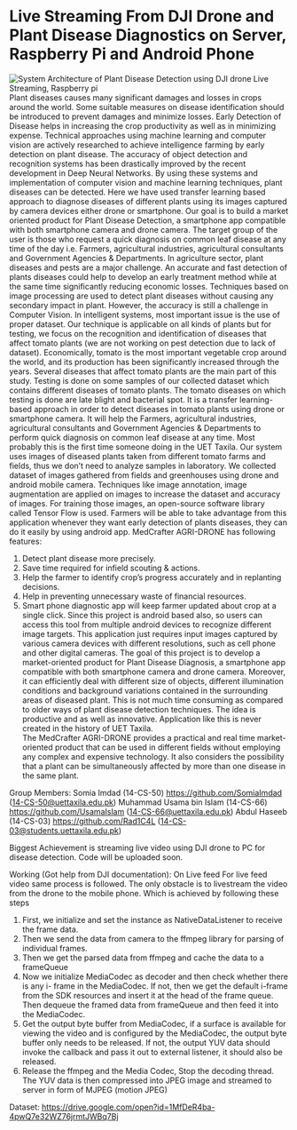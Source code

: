 # Live Streaming From DJI Drone and Plant Disease Diagnostics on Server, Raspberry Pi and Android Phone
![System Architecture of Plant Disease Detection using DJI drone Live Streaming, Raspberry pi](https://github.com/SomiaImdad/Plant-Disease-Diagnostics-using-UAV-and-Android-APP/blob/master/diagram.jpg)
Plant diseases causes many significant damages and losses in crops around the world. Some suitable measures on disease identification should be introduced to prevent damages and minimize losses. Early Detection of Disease helps in increasing the crop productivity as well as in minimizing expense. Technical approaches using machine learning and computer vision are actively researched to achieve intelligence farming by early detection on plant disease. The accuracy of object detection and recognition systems has been drastically improved by the recent development in Deep Neural Networks. By using these systems and implementation of computer vision and machine learning techniques, plant diseases can be detected. Here we have used transfer learning based approach to diagnose diseases of different plants using its images captured by camera devices either drone or smartphone. Our goal is to build a market oriented product for Plant Disease Detection, a smartphone app compatible with both smartphone camera and drone camera. The target group of the user is those who request a quick diagnosis on common leaf disease at any time of the day i.e. Farmers, agricultural industries, agricultural consultants and Government Agencies &amp; Departments.
In agriculture sector, plant diseases and pests are a major challenge. An accurate and fast detection of plants diseases could help to develop an early treatment method while at the same time significantly reducing economic losses. 
Techniques based on image processing are used to detect plant diseases without causing any secondary impact in plant. However, the accuracy is still a challenge in Computer Vision. In intelligent systems, most important issue is the use of proper dataset. Our technique is applicable on all kinds of plants but for testing, we focus on the recognition and identification of diseases that affect tomato plants (we are not working on pest detection due to lack of dataset). Economically, tomato is the most important vegetable crop around the world, and its production has been significantly increased through the years. Several diseases that affect tomato plants are the main part of this study. Testing is done on some samples of our collected dataset which contains different diseases of tomato plants. The tomato diseases on which testing is done are late blight and bacterial spot. 
It is a transfer learning-based approach in order to detect diseases in tomato plants using drone or smartphone camera. It will help the Farmers, agricultural industries, agricultural consultants and Government Agencies & Departments to perform quick diagnosis on common leaf disease at any time. Most probably this is the first time someone doing in the UET Taxila.
Our system uses images of diseased plants taken from different tomato farms and fields, thus we don’t need to analyze samples in laboratory. We collected dataset of images gathered from fields and greenhouses using drone and android mobile camera. Techniques like image annotation, image augmentation are applied on images to increase the dataset and accuracy of images. For training those images, an open-source software library called Tensor Flow is used. Farmers will be able to take advantage from this application whenever they want early detection of plants diseases, they can do it easily by using android app. 
MedCrafter AGRI-DRONE has following features: 
1.	Detect plant disease more precisely. 
2.	Save time required for infield scouting & actions. 
3.	Help the farmer to identify crop’s progress accurately and in replanting decisions. 
4.	Help in preventing unnecessary waste of financial resources. 
5.	Smart phone diagnostic app will keep farmer updated about crop at a single click. 
Since this project is android based also, so users can access this tool from multiple android devices to recognize different image targets. This application just requires input images captured by various camera devices with different resolutions, such as cell phone and other digital cameras. The goal of this project is to develop a market-oriented product for Plant Disease Diagnosis, a smartphone app compatible with both smartphone camera and drone camera. Moreover, it can efficiently deal with different size of objects, different illumination conditions and background variations contained in the surrounding areas of diseased plant. This is not much time consuming as compared to older ways of plant disease detection techniques. The idea is productive and as well as innovative. Application like this is never created in the history of UET Taxila.  
The MedCrafter AGRI-DRONE provides a practical and real time market-oriented product that can be used in different fields without employing any complex and expensive technology. It also considers the possibility that a plant can be simultaneously affected by more than one disease in the same plant.  

Group Members: 
Somia Imdad (14-CS-50) https://github.com/SomiaImdad (14-CS-50@uettaxila.edu.pk)
Muhammad Usama bin Islam (14-CS-66) https://github.com/UsamaIslam (14-CS-66@uettaxila.edu.pk)
Abdul Haseeb (14-CS-03) https://github.com/Rad1C4L (14-CS-03@students.uettaxila.edu.pk)

Biggest Achievement is streaming live video using DJI drone to PC for disease detection. 
Code will be uploaded soon.

Working (Got help from DJI documentation):
On Live feed
For live feed video same process is followed. The only obstacle is to livestream the video 
from the drone to the mobile phone. Which is achieved by following these steps
1. First, we initialize and set the instance as NativeDataListener to receive the frame 
data.
2. Then we send the data from camera to the ffmpeg library for parsing of individual 
frames.
3. Then we get the parsed data from ffmpeg and cache the data to a frameQueue
4. Now we initialize MediaCodec as decoder and then check whether there is any i-
frame in the MediaCodec. If not, then we get the default i-frame from the SDK 
resources and insert it at the head of the frame queue. Then dequeue the framed data 
from frameQueue and then feed it into the MediaCodec.
5. Get the output byte buffer from MediaCodec, if a surface is available for viewing the 
video and is configured by the MediaCodec, the output byte buffer only needs to be 
released. If not, the output YUV data should invoke the callback and pass it out to 
external listener, it should also be released.
6. Release the ffmpeg and the Media Codec, Stop the decoding thread.
The YUV data is then compressed into JPEG image and streamed to server in form of 
MJPEG (motion JPEG)

Dataset: https://drive.google.com/open?id=1MfDeR4ba-4pwQ7e32WZ76jrmtJWBq7Bj
